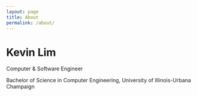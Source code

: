 ```yaml
---
layout: page
title: About
permalink: /about/
---
```


# Kevin Lim

Computer & Software Engineer

Bachelor of Science in Computer Engineering, University of Illinois-Urbana Champaign